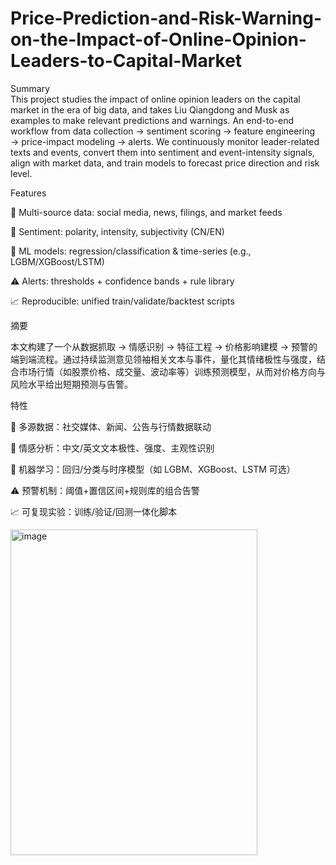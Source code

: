 # Price-Prediction-and-Risk-Warning-on-the-Impact-of-Online-Opinion-Leaders-to-Capital-Market
Summary  
This project studies the impact of online opinion leaders on the capital market in the era of big data, and takes Liu Qiangdong and Musk as examples to make relevant predictions and warnings.
An end-to-end workflow from data collection → sentiment scoring → feature engineering → price-impact modeling → alerts. We continuously monitor leader-related texts and events, convert them into sentiment and event-intensity signals, align with market data, and train models to forecast price direction and risk level.

Features

🔎 Multi-source data: social media, news, filings, and market feeds

🙂 Sentiment: polarity, intensity, subjectivity (CN/EN)

🤖 ML models: regression/classification & time-series (e.g., LGBM/XGBoost/LSTM)

⚠️ Alerts: thresholds + confidence bands + rule library

📈 Reproducible: unified train/validate/backtest scripts


摘要  

本文构建了一个从数据抓取 → 情感识别 → 特征工程 → 价格影响建模 → 预警的端到端流程。通过持续监测意见领袖相关文本与事件，量化其情绪极性与强度，结合市场行情（如股票价格、成交量、波动率等）训练预测模型，从而对价格方向与风险水平给出短期预测与告警。

特性

🔎 多源数据：社交媒体、新闻、公告与行情数据联动

🙂 情感分析：中文/英文文本极性、强度、主观性识别

🤖 机器学习：回归/分类与时序模型（如 LGBM、XGBoost、LSTM 可选）

⚠️ 预警机制：阈值+置信区间+规则库的组合告警

📈 可复现实验：训练/验证/回测一体化脚本  

<img width="395" height="521" alt="image" src="https://github.com/user-attachments/assets/fc261c44-9c30-414d-96c3-0b67903c8498" />

